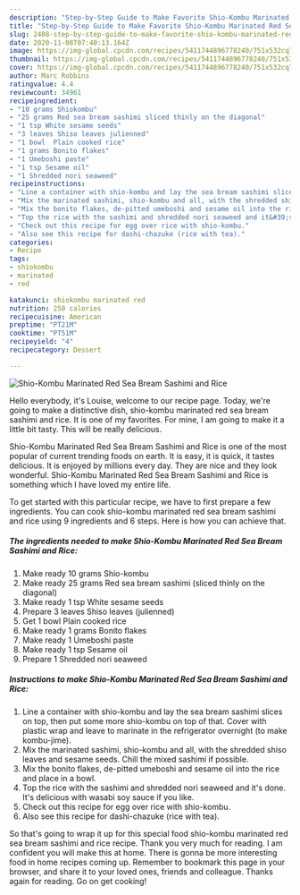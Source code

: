 ```yaml
---
description: "Step-by-Step Guide to Make Favorite Shio-Kombu Marinated Red Sea Bream Sashimi and Rice"
title: "Step-by-Step Guide to Make Favorite Shio-Kombu Marinated Red Sea Bream Sashimi and Rice"
slug: 2408-step-by-step-guide-to-make-favorite-shio-kombu-marinated-red-sea-bream-sashimi-and-rice
date: 2020-11-08T07:40:13.164Z
image: https://img-global.cpcdn.com/recipes/5411744896778240/751x532cq70/shio-kombu-marinated-red-sea-bream-sashimi-and-rice-recipe-main-photo.jpg
thumbnail: https://img-global.cpcdn.com/recipes/5411744896778240/751x532cq70/shio-kombu-marinated-red-sea-bream-sashimi-and-rice-recipe-main-photo.jpg
cover: https://img-global.cpcdn.com/recipes/5411744896778240/751x532cq70/shio-kombu-marinated-red-sea-bream-sashimi-and-rice-recipe-main-photo.jpg
author: Marc Robbins
ratingvalue: 4.4
reviewcount: 34961
recipeingredient:
- "10 grams Shiokombu"
- "25 grams Red sea bream sashimi sliced thinly on the diagonal"
- "1 tsp White sesame seeds"
- "3 leaves Shiso leaves julienned"
- "1 bowl  Plain cooked rice"
- "1 grams Bonito flakes"
- "1 Umeboshi paste"
- "1 tsp Sesame oil"
- "1 Shredded nori seaweed"
recipeinstructions:
- "Line a container with shio-kombu and lay the sea bream sashimi slices on top, then put some more shio-kombu on top of that. Cover with plastic wrap and leave to marinate in the refrigerator overnight (to make kombu-jime)."
- "Mix the marinated sashimi, shio-kombu and all, with the shredded shiso leaves and sesame seeds. Chill the mixed sashimi if possible."
- "Mix the bonito flakes, de-pitted umeboshi and sesame oil into the rice and place in a bowl."
- "Top the rice with the sashimi and shredded nori seaweed and it&#39;s done. It&#39;s delicious with wasabi soy sauce if you like."
- "Check out this recipe for egg over rice with shio-kombu."
- "Also see this recipe for dashi-chazuke (rice with tea)."
categories:
- Recipe
tags:
- shiokombu
- marinated
- red

katakunci: shiokombu marinated red 
nutrition: 250 calories
recipecuisine: American
preptime: "PT21M"
cooktime: "PT51M"
recipeyield: "4"
recipecategory: Dessert

---
```



![Shio-Kombu Marinated Red Sea Bream Sashimi and Rice](https://img-global.cpcdn.com/recipes/5411744896778240/751x532cq70/shio-kombu-marinated-red-sea-bream-sashimi-and-rice-recipe-main-photo.jpg)

Hello everybody, it's Louise, welcome to our recipe page. Today, we're going to make a distinctive dish, shio-kombu marinated red sea bream sashimi and rice. It is one of my favorites. For mine, I am going to make it a little bit tasty. This will be really delicious.



Shio-Kombu Marinated Red Sea Bream Sashimi and Rice is one of the most popular of current trending foods on earth. It is easy, it is quick, it tastes delicious. It is enjoyed by millions every day. They are nice and they look wonderful. Shio-Kombu Marinated Red Sea Bream Sashimi and Rice is something which I have loved my entire life.


To get started with this particular recipe, we have to first prepare a few ingredients. You can cook shio-kombu marinated red sea bream sashimi and rice using 9 ingredients and 6 steps. Here is how you can achieve that.

<!--inarticleads1-->

##### The ingredients needed to make Shio-Kombu Marinated Red Sea Bream Sashimi and Rice:

1. Make ready 10 grams Shio-kombu
1. Make ready 25 grams Red sea bream sashimi (sliced thinly on the diagonal)
1. Make ready 1 tsp White sesame seeds
1. Prepare 3 leaves Shiso leaves (julienned)
1. Get 1 bowl  Plain cooked rice
1. Make ready 1 grams Bonito flakes
1. Make ready 1 Umeboshi paste
1. Make ready 1 tsp Sesame oil
1. Prepare 1 Shredded nori seaweed




<!--inarticleads2-->

##### Instructions to make Shio-Kombu Marinated Red Sea Bream Sashimi and Rice:

1. Line a container with shio-kombu and lay the sea bream sashimi slices on top, then put some more shio-kombu on top of that. Cover with plastic wrap and leave to marinate in the refrigerator overnight (to make kombu-jime).
1. Mix the marinated sashimi, shio-kombu and all, with the shredded shiso leaves and sesame seeds. Chill the mixed sashimi if possible.
1. Mix the bonito flakes, de-pitted umeboshi and sesame oil into the rice and place in a bowl.
1. Top the rice with the sashimi and shredded nori seaweed and it&#39;s done. It&#39;s delicious with wasabi soy sauce if you like.
1. Check out this recipe for egg over rice with shio-kombu.
1. Also see this recipe for dashi-chazuke (rice with tea).




So that's going to wrap it up for this special food shio-kombu marinated red sea bream sashimi and rice recipe. Thank you very much for reading. I am confident you will make this at home. There is gonna be more interesting food in home recipes coming up. Remember to bookmark this page in your browser, and share it to your loved ones, friends and colleague. Thanks again for reading. Go on get cooking!

